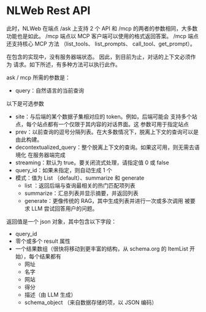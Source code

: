 # NLWeb Rest API

此时，NLWeb 在端点 /ask 上支持 2 个 API
和 /mcp 的两者的参数相同，大多数功能也是如此。
/mcp 端点以 MCP 客户端可以使用的格式返回答案。
/mcp 端点还支持核心 MCP 方法 （list_tools、 list_prompts、
call_tool、get_prompt）。


在包含的实现中，没有服务器端状态。
因此，到目前为止，对话的上下文必须作为
请求。如下所述，有多种方法可以执行此作。

ask / mcp 所需的参数是：
- query：自然语言的当前查询

以下是可选参数
- site：与后端的某个数据子集相对应的 token。例如，后端可能会
          支持多个站点，每个站点都有一个仅限于其内容的对话界面。这
          参数可用于指定站点 
- prev：以前查询的逗号分隔列表。在大多数情况下，脱离上下文的查询可以是
           由此构建。 
- decontextualized_query：整个脱离上下文的查询。如果这可用，则无需去语境化
        在服务器端完成
- streaming：默认为 true。要关闭流式处理，请指定值 0 或 false
- query_id：如果未指定，则自动生成 1 个
- 模式：值为 List （default）、summarize 和 generate
    - list ：返回后端与查询最相关的热门匹配项列表
    - summarize：汇总列表并显示摘要，并返回列表
    - generate：更像传统的 RAG，其中生成列表并进行一次或多次调用
        被要求 LLM 尝试回答用户的问题。 

返回值是一个 json 对象，其中包含以下字段：
- query_id
- 零个或多个 result 属性
- 一个结果数组（很快将移动到更丰富的结构，从 schema.org 的 ItemList 开始），每个结果都有
     - 网址
     - 名字
     - 网站
     - 得分
     - 描述（由 LLM 生成）
     - schema_object （来自数据存储的项，以 JSON 编码）

